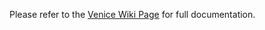 Please refer to the [Venice Wiki Page](https://github.com/venicegeo/venice/wiki/Pz-Access) for full documentation.
